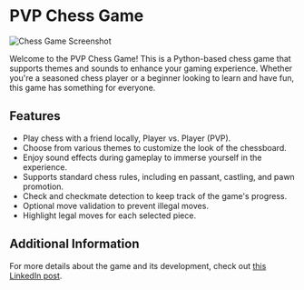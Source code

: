 # PVP Chess Game

![Chess Game Screenshot]([images/chess_game_screenshot.jpg](https://drive.google.com/file/d/16bB83NWssKIoAo_LSi3PPF9mU664grF8/view?usp=sharing))

Welcome to the PVP Chess Game! This is a Python-based chess game that supports themes and sounds to enhance your gaming experience. Whether you're a seasoned chess player or a beginner looking to learn and have fun, this game has something for everyone.

## Features
- Play chess with a friend locally, Player vs. Player (PVP).
- Choose from various themes to customize the look of the chessboard.
- Enjoy sound effects during gameplay to immerse yourself in the experience.
- Supports standard chess rules, including en passant, castling, and pawn promotion.
- Check and checkmate detection to keep track of the game's progress.
- Optional move validation to prevent illegal moves.
- Highlight legal moves for each selected piece.

## Additional Information
For more details about the game and its development, check out [this LinkedIn post](https://www.linkedin.com/posts/mahmoud-nader-112483228_chessgame-pythonprogramming-gamedevelopment-activity-7078327447460429824-s90I?utm_source=share&utm_medium=member_desktop).
